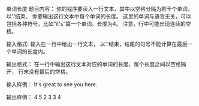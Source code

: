 单词长度
题目内容：
你的程序要读入一行文本，其中以空格分隔为若干个单词，以‘.’结束。
你要输出这行文本中每个单词的长度。
这里的单词与语言无关，可以包括各种符号，比如“it's”算一个单词，长度为4。
注意，行中可能出现连续的空格。

输入格式:
输入在一行中给出一行文本，
以‘.’结束，结尾的句号不能计算在最后一个单词的长度内。

输出格式：
在一行中输出这行文本对应的单词的长度，每个长度之间以空格隔开，
行末没有最后的空格。

输入样例：
It's great to see you here.

输出样例：
4 5 2 3 3 4

